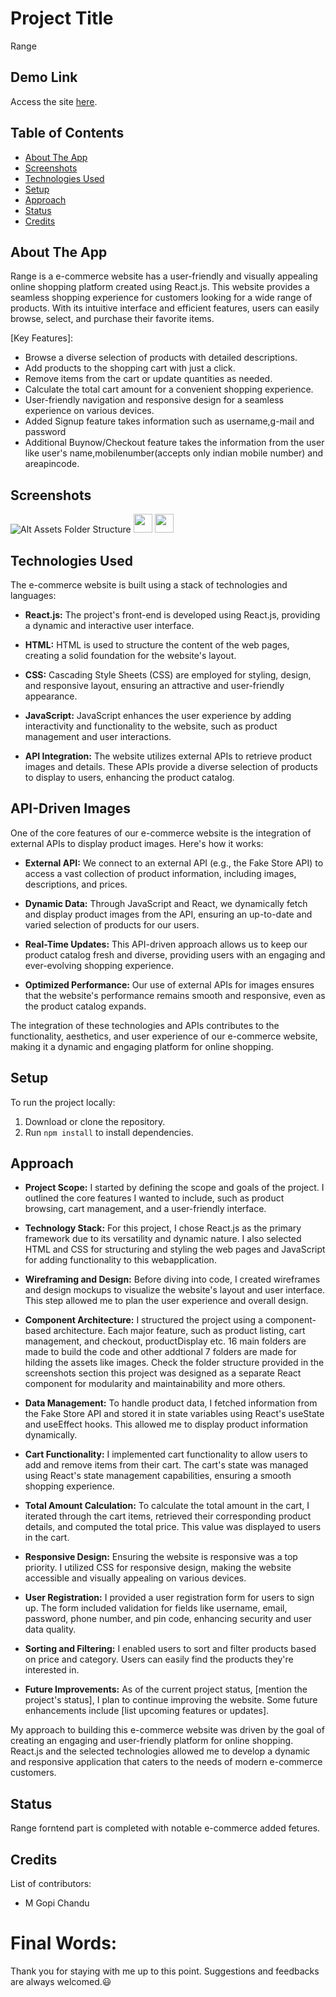 # Project Title
Range

## Demo Link
Access the site [here](https://shopy-e-commerce-kappa.vercel.app/).

## Table of Contents

- [About The App](#about-the-app)
- [Screenshots](#screenshots)
- [Technologies Used](#technologies-used)
- [Setup](#setup)
- [Approach](#approach)
- [Status](#status)
- [Credits](#credits)

## About The App

Range is a e-commerce website has a user-friendly and visually appealing online shopping platform created using React.js. This website provides a seamless shopping experience for customers looking for a wide range of products. With its intuitive interface and efficient features, users can easily browse, select, and purchase their favorite items.

[Key Features]:

- Browse a diverse selection of products with detailed descriptions.
- Add products to the shopping cart with just a click.
- Remove items from the cart or update quantities as needed.
- Calculate the total cart amount for a convenient shopping experience.
- User-friendly navigation and responsive design for a seamless experience on various devices.
- Added Signup feature takes information such as username,g-mail and password
- Additional Buynow/Checkout feature takes the information from the user like user's name,mobilenumber(accepts only indian mobile number) and areapincode.

## Screenshots

<!-- ![Alt FOlder Structure](https://github.com/gopichandu-tech/Shopy_E_Commerce/blob/main/src/Assets/structure.png) -->
![Alt Assets Folder Structure](https://github.com/gopichandu-tech/Shopy_E_Commerce/blob/main/src/Assets/assests_structure.png)
<img src='https://github.com/gopichandu-tech/Shopy_E_Commerce/blob/main/src/Assets/structure.png' width='30' height='30'>
<img src='https://github.com/gopichandu-tech/Shopy_E_Commerce/blob/main/src/Assets/assests_structure.png' width='30' height='30'>

## Technologies Used

The e-commerce website is built using a stack of technologies and languages:

- **React.js:** The project's front-end is developed using React.js, providing a dynamic and interactive user interface.

- **HTML:** HTML is used to structure the content of the web pages, creating a solid foundation for the website's layout.

- **CSS:** Cascading Style Sheets (CSS) are employed for styling, design, and responsive layout, ensuring an attractive and user-friendly appearance.

- **JavaScript:** JavaScript enhances the user experience by adding interactivity and functionality to the website, such as product management and user interactions.

- **API Integration:** The website utilizes external APIs to retrieve product images and details. These APIs provide a diverse selection of products to display to users, enhancing the product catalog.

## API-Driven Images

One of the core features of our e-commerce website is the integration of external APIs to display product images. Here's how it works:

- **External API:** We connect to an external API (e.g., the Fake Store API) to access a vast collection of product information, including images, descriptions, and prices.

- **Dynamic Data:** Through JavaScript and React, we dynamically fetch and display product images from the API, ensuring an up-to-date and varied selection of products for our users.

- **Real-Time Updates:** This API-driven approach allows us to keep our product catalog fresh and diverse, providing users with an engaging and ever-evolving shopping experience.

- **Optimized Performance:** Our use of external APIs for images ensures that the website's performance remains smooth and responsive, even as the product catalog expands.

The integration of these technologies and APIs contributes to the functionality, aesthetics, and user experience of our e-commerce website, making it a dynamic and engaging platform for online shopping.


## Setup

To run the project locally:

1. Download or clone the repository.
2. Run `npm install` to install dependencies.

## Approach

- **Project Scope:** I started by defining the scope and goals of the project. I outlined the core features I wanted to include, such as product browsing, cart management, and a user-friendly interface.

- **Technology Stack:** For this project, I chose React.js as the primary framework due to its versatility and dynamic nature. I also selected HTML and CSS for structuring and styling the web pages and JavaScript for adding functionality to this webapplication.

- **Wireframing and Design:** Before diving into code, I created wireframes and design mockups to visualize the website's layout and user interface. This step allowed me to plan the user experience and overall design.

- **Component Architecture:** I structured the project using a component-based architecture. Each major feature, such as product listing, cart management, and checkout, productDisplay etc. 16 main folders are made to build the code and other addtional 7 folders are made for hilding the assets like images. Check the folder structure provided in the screenshots section this project  was designed as a separate React component for modularity and maintainability and more others.

- **Data Management:** To handle product data, I fetched information from the Fake Store API and stored it in state variables using React's useState and useEffect hooks. This allowed me to display product information dynamically.

- **Cart Functionality:** I implemented cart functionality to allow users to add and remove items from their cart. The cart's state was managed using React's state management capabilities, ensuring a smooth shopping experience.

- **Total Amount Calculation:** To calculate the total amount in the cart, I iterated through the cart items, retrieved their corresponding product details, and computed the total price. This value was displayed to users in the cart.

- **Responsive Design:** Ensuring the website is responsive was a top priority. I utilized CSS for responsive design, making the website accessible and visually appealing on various devices.

- **User Registration:** I provided a user registration form for users to sign up. The form included validation for fields like username, email, password, phone number, and pin code, enhancing security and user data quality.

- **Sorting and Filtering:** I enabled users to sort and filter products based on price and category. Users can easily find the products they're interested in.

- **Future Improvements:** As of the current project status, [mention the project's status], I plan to continue improving the website. Some future enhancements include [list upcoming features or updates].

My approach to building this e-commerce website was driven by the goal of creating an engaging and user-friendly platform for online shopping. React.js and the selected technologies allowed me to develop a dynamic and responsive application that caters to the needs of modern e-commerce customers.

## Status

Range forntend part is completed with notable e-commerce added fetures.
## Credits

List of contributors:
- M Gopi Chandu

# Final Words:
Thank you for staying with me up to this point. Suggestions and feedbacks are always welcomed.😃


